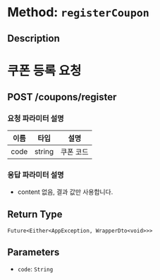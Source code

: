 # Method: `registerCoupon`

## Description

# 쿠폰 등록 요청

 ## POST /coupons/register

 ### 요청 파라미터 설명

 |이름|타입|설명|
 |-|-|-|
 |code|string|쿠폰 코드|

 ### 응답 파라미터 설명

 - content 없음, 결과 값만 사용합니다.

## Return Type
`Future<Either<AppException, WrapperDto<void>>>`

## Parameters

- `code`: `String`
